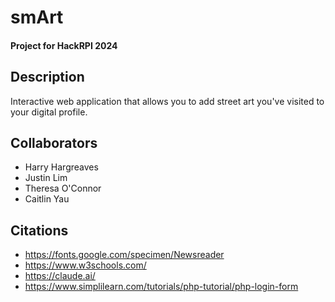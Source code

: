 # smArt
#### Project for HackRPI 2024

## Description
Interactive web application that allows you to add street art you've visited to your digital profile. 

## Collaborators
- Harry Hargreaves
- Justin Lim
- Theresa O'Connor
- Caitlin Yau

## Citations
- https://fonts.google.com/specimen/Newsreader
- https://www.w3schools.com/
- https://claude.ai/
- https://www.simplilearn.com/tutorials/php-tutorial/php-login-form